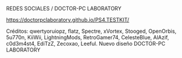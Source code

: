 REDES SOCIALES / DOCTOR-PC LABORATORY

https://doctorpclaboratory.github.io/PS4.TESTKIT/

Créditos: qwertyoruiopz, flatz, Spectre, xVortex, Stooged, 
OpenOrbis, 5u770n, KiiWii, LightningMods, RetroGamer74, CelesteBlue, 
AlAzif, c0d3m4st4, EdiTzZ, Zecoxao, Leeful. Nuevo diseño DOCTOR-PC LABORATORY
